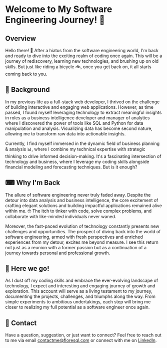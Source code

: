 # Welcome to My Software Engineering Journey! 🎉

## Overview

Hello there! 👋 After a hiatus from the software engineering world, I'm back and ready to dive into the exciting realm of coding once again. This will be a journey of rediscovery, learning new technologies, and brushing up on old skills. But just like riding a bicycle 🚲, once you get back on, it all starts coming back to you.

## 📖 Background 

In my previous life as a full-stack web developer, I thrived on the challenge of building interactive and engaging web applications. However, as time passed, I found myself leveraging technology to extract meaningful insights in roles as a business intelligence developer and manager of analytics where I discovered the power of tools like SQL and Python for data manipulation and analysis. Visualizing data has become second nature, allowing me to transform raw data into actionable insights.

Currently, I find myself immersed in the dynamic field of business planning & analysis 📊, where I combine my technical expertise with strategic thinking to drive informed decision-making. It's a fascinating intersection of technology and business, where I leverage my coding skills alongside financial modeling and forecasting techniques. But is it enough?

## ⌨ Why I'm Back 

The allure of software engineering never truly faded away. Despite the detour into data analysis and business intelligence, the core excitement of crafting elegant solutions and building impactful applications remained alive within me. 🤓 The itch to tinker with code, solve complex problems, and collaborate with like-minded individuals never waned.

Moreover, the fast-paced evolution of technology constantly presents new challenges and opportunities. The prospect of diving back into the world of software engineering, armed with fresh perspectives and enriched experiences from my detour, excites me beyond measure. I see this return not just as a reunion with a former passion but as a continuation of a journey towards personal and professional growth.

## 🚀 Here we go! 

As I dust off my coding skills and embrace the ever-evolving landscape of technology, I expect and interesting and engaging journey of growth and exploration. This account will serve as a living testament to my journey, documenting the projects, challenges, and triumphs along the way. From simple experiments to ambitious undertakings, each step will bring me closer to realizing my full potential as a software engineer once again.

## 📧 Contact

Have a question, suggestion, or just want to connect? Feel free to reach out to me via email contactme@floresql.com or connect with me on [LinkedIn](https://www.linkedin.com/in/floresql/).



